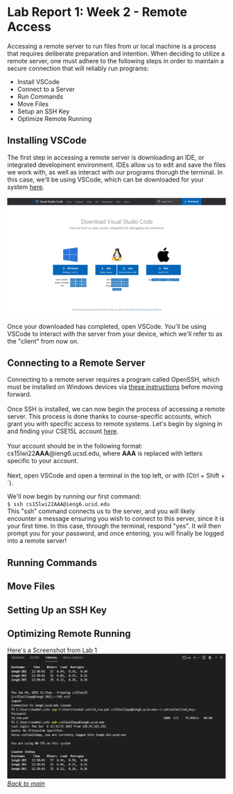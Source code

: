 # Lab Report 1: Week 2 - Remote Access

Accessing a remote server to run files from ur local machine is a process that requires deliberate preparation and intention. When deciding to utilize a remote server, one must adhere to the following steps in order to maintain a secure connection that will reliably run programs:
* Install VSCode
* Connect to a Server
* Run Commands
* Move Files
* Setup an SSH Key
* Optimize Remote Running

## Installing VSCode
The first step in accessing a remote server is downloading an IDE, or integrated development environment. IDEs allow us to edit and save the files we work with, as well as interact with our programs thorugh the terminal. In this case, we'll be using VSCode, which can be downloaded for your system [here](https://code.visualstudio.com/download).\
\
![vscodeDownload.png](vscodeDownload.png)
\
\
Once your downloaded has completed, open VSCode. You'll be using VSCode to interact with the server from your device, which we'll refer to as the "client" from now on.

## Connecting to a Remote Server
Connecting to a remote server requires a program called OpenSSH, which must be installed on Windows devices via [these instructions](https://docs.microsoft.com/en-us/windows-server/administration/openssh/openssh_install_firstuse) before moving forward.\
\
Once SSH is installed, we can now begin the process of accessing a remote server. This process is done thanks to course-specific accounts, which grant you with specific access to remote systems. Let's begin by signing in and finding your CSE15L account [here](https://sdacs.ucsd.edu/~icc/index.php).\
\
Your account should be in the following format:\
cs15lwi22**AAA**@ieng6.ucsd.edu, where **AAA** is replaced with letters specific to your account.\
\
Next, open VSCode and open a terminal in the top left, or with (Ctrl + Shift + `).

We'll now begin by running our first command:\
`$ ssh cs15lwi22AAA@ieng6.ucsd.edu`\
This "ssh" command connects us to the server, and you will likely encounter a message ensuring you wish to connect to this server, since it is your first time. In this case, through the terminal, respond "yes". It will then prompt you for your password, and once entering, you will finally be logged into a remote server!
## Running Commands
## Move Files
## Setting Up an SSH Key
## Optimizing Remote Running

Here's a Screenshot from Lab 1![Screenshot](Screenshot(31).png)
[*Back to main*](https://njaurigue.github.io/cse15l-lab-reports/index.html)
